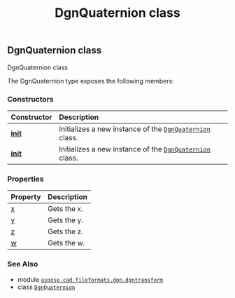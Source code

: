 ﻿---
title: DgnQuaternion class
second_title: Aspose.CAD for Python via .NET API References
description: 
type: docs
weight: 10
url: /aspose.cad.fileformats.dgn.dgntransform/dgnquaternion/
is_root: false
---

## DgnQuaternion class

DgnQuaternion class



The DgnQuaternion type exposes the following members:

### Constructors
| Constructor | Description |
| :- | :- |
| [__init__](/cad/python-net/aspose.cad.fileformats.dgn.dgntransform/dgnquaternion/__init__/#int-int-int-int) | Initializes a new instance of the [`DgnQuaternion`](/cad/python-net/aspose.cad.fileformats.dgn.dgntransform/dgnquaternion) class. |
| [__init__](/cad/python-net/aspose.cad.fileformats.dgn.dgntransform/dgnquaternion/__init__/#) | Initializes a new instance of the [`DgnQuaternion`](/cad/python-net/aspose.cad.fileformats.dgn.dgntransform/dgnquaternion) class. |


### Properties
| Property | Description |
| :- | :- |
| [x](/cad/python-net/aspose.cad.fileformats.dgn.dgntransform/dgnquaternion/x) | Gets the x. |
| [y](/cad/python-net/aspose.cad.fileformats.dgn.dgntransform/dgnquaternion/y) | Gets the y. |
| [z](/cad/python-net/aspose.cad.fileformats.dgn.dgntransform/dgnquaternion/z) | Gets the z. |
| [w](/cad/python-net/aspose.cad.fileformats.dgn.dgntransform/dgnquaternion/w) | Gets the w. |



### See Also
* module [`aspose.cad.fileformats.dgn.dgntransform`](..)
* class [`DgnQuaternion`](/cad/python-net/aspose.cad.fileformats.dgn.dgntransform/dgnquaternion)
